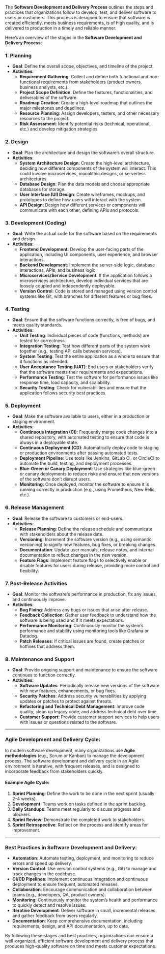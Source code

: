 The **Software Development and Delivery Process** outlines the steps and practices that organizations follow to develop, test, and deliver software to users or customers. This process is designed to ensure that software is created efficiently, meets business requirements, is of high quality, and is delivered to production in a timely and reliable manner.

Here’s an overview of the stages in the **Software Development and Delivery Process**:

### 1. **Planning**
   - **Goal**: Define the overall scope, objectives, and timeline of the project.
   - **Activities**:
     - **Requirement Gathering**: Collect and define both functional and non-functional requirements from stakeholders (product owners, business analysts, etc.).
     - **Project Scope Definition**: Define the features, functionalities, and deliverables of the software.
     - **Roadmap Creation**: Create a high-level roadmap that outlines the major milestones and deadlines.
     - **Resource Planning**: Assign developers, testers, and other necessary resources to the project.
     - **Risk Assessment**: Identify potential risks (technical, operational, etc.) and develop mitigation strategies.

### 2. **Design**
   - **Goal**: Plan the architecture and design the software’s overall structure.
   - **Activities**:
     - **System Architecture Design**: Create the high-level architecture, deciding how different components of the system will interact. This could involve microservices, monolithic designs, or serverless architectures.
     - **Database Design**: Plan the data models and choose appropriate databases for storage.
     - **User Interface (UI) Design**: Create wireframes, mockups, and prototypes to define how users will interact with the system.
     - **API Design**: Design how different services or components will communicate with each other, defining APIs and protocols.

### 3. **Development (Coding)**
   - **Goal**: Write the actual code for the software based on the requirements and design.
   - **Activities**:
     - **Frontend Development**: Develop the user-facing parts of the application, including UI components, user experience, and browser interactions.
     - **Backend Development**: Implement the server-side logic, database interactions, APIs, and business logic.
     - **Microservices/Service Development**: If the application follows a microservices architecture, develop individual services that are loosely coupled and independently deployable.
     - **Version Control**: Code is stored and managed using version control systems like Git, with branches for different features or bug fixes.

### 4. **Testing**
   - **Goal**: Ensure that the software functions correctly, is free of bugs, and meets quality standards.
   - **Activities**:
     - **Unit Testing**: Individual pieces of code (functions, methods) are tested for correctness.
     - **Integration Testing**: Test how different parts of the system work together (e.g., testing API calls between services).
     - **System Testing**: Test the entire application as a whole to ensure that it functions as intended.
     - **User Acceptance Testing (UAT)**: End users or stakeholders verify that the software meets their requirements and expectations.
     - **Performance Testing**: Test the software for performance issues like response time, load capacity, and scalability.
     - **Security Testing**: Check for vulnerabilities and ensure that the application follows security best practices.

### 5. **Deployment**
   - **Goal**: Make the software available to users, either in a production or staging environment.
   - **Activities**:
     - **Continuous Integration (CI)**: Frequently merge code changes into a shared repository, with automated testing to ensure that code is always in a deployable state.
     - **Continuous Deployment (CD)**: Automatically deploy code to staging or production environments after passing automated tests.
     - **Deployment Pipeline**: Use tools like Jenkins, GitLab CI, or CircleCI to automate the build, testing, and deployment processes.
     - **Blue-Green or Canary Deployment**: Use strategies like blue-green or canary deployments to reduce risks and ensure that new versions of the software don’t disrupt users.
     - **Monitoring**: Once deployed, monitor the software to ensure it is running correctly in production (e.g., using Prometheus, New Relic, etc.).

### 6. **Release Management**
   - **Goal**: Release the software to customers or end-users.
   - **Activities**:
     - **Release Planning**: Define the release schedule and communicate with stakeholders about the release date.
     - **Versioning**: Increment the software version (e.g., using semantic versioning) to signify new features, bug fixes, or breaking changes.
     - **Documentation**: Update user manuals, release notes, and internal documentation to reflect changes in the new version.
     - **Feature Flags**: Implement feature flags to selectively enable or disable features for users during release, providing more control and flexibility.

### 7. **Post-Release Activities**
   - **Goal**: Monitor the software's performance in production, fix any issues, and continuously improve.
   - **Activities**:
     - **Bug Fixing**: Address any bugs or issues that arise after release.
     - **Feedback Collection**: Gather user feedback to understand how the software is being used and if it meets expectations.
     - **Performance Monitoring**: Continuously monitor the system’s performance and stability using monitoring tools like Grafana or Datadog.
     - **Patch Releases**: If critical issues are found, create patches or hotfixes that address them.

### 8. **Maintenance and Support**
   - **Goal**: Provide ongoing support and maintenance to ensure the software continues to function correctly.
   - **Activities**:
     - **Software Updates**: Periodically release new versions of the software with new features, enhancements, or bug fixes.
     - **Security Patches**: Address security vulnerabilities by applying updates or patches to protect against threats.
     - **Refactoring and Technical Debt Management**: Improve code quality, clean up legacy code, and address technical debt over time.
     - **Customer Support**: Provide customer support services to help users with issues or questions related to the software.

---

### Agile Development and Delivery Cycle:
In modern software development, many organizations use **Agile methodologies** (e.g., Scrum or Kanban) to manage the development process. The software development and delivery cycle in an Agile environment is iterative, with frequent releases, and is designed to incorporate feedback from stakeholders quickly.

#### Example Agile Cycle:
1. **Sprint Planning**: Define the work to be done in the next sprint (usually 2-4 weeks).
2. **Development**: Teams work on tasks defined in the sprint backlog.
3. **Daily Standups**: Teams meet regularly to discuss progress and blockers.
4. **Sprint Review**: Demonstrate the completed work to stakeholders.
5. **Sprint Retrospective**: Reflect on the process and identify areas for improvement.

---

### Best Practices in Software Development and Delivery:
- **Automation**: Automate testing, deployment, and monitoring to reduce errors and speed up delivery.
- **Version Control**: Use version control systems (e.g., Git) to manage and track changes in the codebase.
- **CI/CD Pipelines**: Implement continuous integration and continuous deployment to ensure frequent, automated releases.
- **Collaboration**: Encourage communication and collaboration between teams (e.g., developers, QA, product owners).
- **Monitoring**: Continuously monitor the system’s health and performance to quickly detect and resolve issues.
- **Iterative Development**: Deliver software in small, incremental releases and gather feedback from users regularly.
- **Documentation**: Keep comprehensive documentation, including requirements, design, and API documentation, up to date.

By following these stages and best practices, organizations can ensure a well-organized, efficient software development and delivery process that produces high-quality software on time and meets customer expectations.
